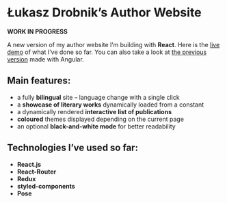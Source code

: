 # Łukasz Drobnik’s Author Website

**WORK IN PROGRESS**

A new version of my author website I’m building with **React**. Here is the [live demo](https://drobnik-writing-new.netlify.com/) of what I’ve done so far. You can also take a look at [the previous version](https://github.com/ldrobnik/drobnik.co) made with Angular.

## Main features:
* a fully **bilingual** site – language change with a single click
* a **showcase of literary works** dynamically loaded from a constant
* a dynamically rendered **interactive list of publications**
* **coloured** themes displayed depending on the current page
* an optional **black-and-white mode** for better readability

## Technologies I’ve used so far:

* **React.js**
* **React-Router**
* **Redux**
* **styled-components**
* **Pose**